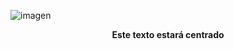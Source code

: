 ![imagen](https://github.com/user-attachments/assets/907ff1a7-a51b-4003-a059-46a658517915)

<p align="center">
  <b>Este texto estará centrado</b>
</p>
